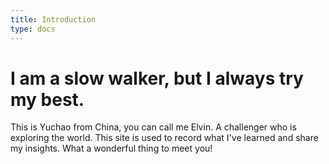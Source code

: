```yaml
---
title: Introduction
type: docs
---
```


# I am a slow walker, but I always try my best.

This is Yuchao from China,  you can call me Elvin. A challenger who is exploring the world. This site is used to record what I've learned and share my insights. What a wonderful thing to meet you!
